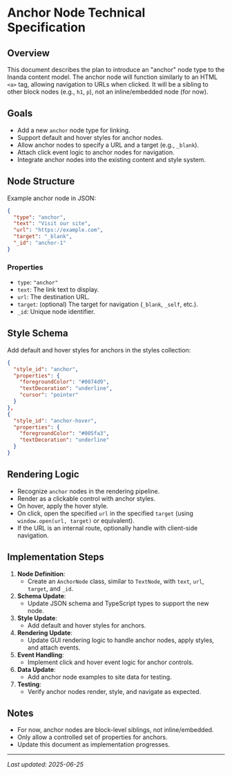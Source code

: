 # Anchor Node Technical Specification

## Overview

This document describes the plan to introduce an "anchor" node type to the Inanda content model. The anchor node will function similarly to an HTML `<a>` tag, allowing navigation to URLs when clicked. It will be a sibling to other block nodes (e.g., `h1`, `p`), not an inline/embedded node (for now).

## Goals

- Add a new `anchor` node type for linking.
- Support default and hover styles for anchor nodes.
- Allow anchor nodes to specify a URL and a target (e.g., `_blank`).
- Attach click event logic to anchor nodes for navigation.
- Integrate anchor nodes into the existing content and style system.

## Node Structure

Example anchor node in JSON:
```json
{
  "type": "anchor",
  "text": "Visit our site",
  "url": "https://example.com",
  "target": "_blank",
  "_id": "anchor-1"
}
```

### Properties

- `type`: `"anchor"`
- `text`: The link text to display.
- `url`: The destination URL.
- `target`: (optional) The target for navigation (`_blank`, `_self`, etc.).
- `_id`: Unique node identifier.

## Style Schema

Add default and hover styles for anchors in the styles collection:

```json
{
  "style_id": "anchor",
  "properties": {
    "foregroundColor": "#0074d9",
    "textDecoration": "underline",
    "cursor": "pointer"
  }
},
{
  "style_id": "anchor-hover",
  "properties": {
    "foregroundColor": "#005fa3",
    "textDecoration": "underline"
  }
}
```

## Rendering Logic

- Recognize `anchor` nodes in the rendering pipeline.
- Render as a clickable control with anchor styles.
- On hover, apply the hover style.
- On click, open the specified `url` in the specified `target` (using `window.open(url, target)` or equivalent).
- If the URL is an internal route, optionally handle with client-side navigation.

## Implementation Steps

1. **Node Definition**:  
   - Create an `AnchorNode` class, similar to `TextNode`, with `text`, `url`, `target`, and `_id`.
2. **Schema Update**:  
   - Update JSON schema and TypeScript types to support the new node.
3. **Style Update**:  
   - Add default and hover styles for anchors.
4. **Rendering Update**:  
   - Update GUI rendering logic to handle anchor nodes, apply styles, and attach events.
5. **Event Handling**:  
   - Implement click and hover event logic for anchor controls.
6. **Data Update**:  
   - Add anchor node examples to site data for testing.
7. **Testing**:  
   - Verify anchor nodes render, style, and navigate as expected.

## Notes

- For now, anchor nodes are block-level siblings, not inline/embedded.
- Only allow a controlled set of properties for anchors.
- Update this document as implementation progresses.

---

_Last updated: 2025-06-25_
